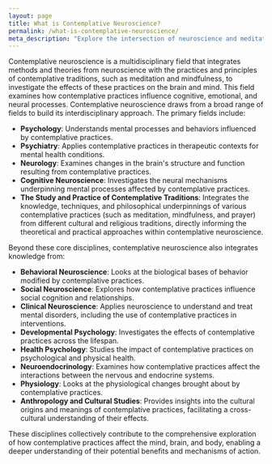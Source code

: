 ```yaml
---
layout: page
title: What is Contemplative Neuroscience?
permalink: /what-is-contemplative-neuroscience/
meta_description: "Explore the intersection of neuroscience and meditation in the field of contemplative neuroscience. Discover how meditation practices affect the brain, mind, and body through scientific research and evidence-based studies."
---
```


Contemplative neuroscience is a multidisciplinary field that integrates methods and theories from neuroscience with the practices and principles of contemplative traditions, such as meditation and mindfulness, to investigate the effects of these practices on the brain and mind. This field examines how contemplative practices influence cognitive, emotional, and neural processes. Contemplative neuroscience draws from a broad range of fields to build its interdisciplinary approach. The primary fields include:

* **Psychology**: Understands mental processes and behaviors influenced by contemplative practices.
* **Psychiatry**: Applies contemplative practices in therapeutic contexts for mental health conditions.
* **Neurology**: Examines changes in the brain's structure and function resulting from contemplative practices.
* **Cognitive Neuroscience**: Investigates the neural mechanisms underpinning mental processes affected by contemplative practices.
* **The Study and Practice of Contemplative Traditions**: Integrates the knowledge, techniques, and philosophical underpinnings of various contemplative practices (such as meditation, mindfulness, and prayer) from different cultural and religious traditions, directly informing the theoretical and practical approaches within contemplative neuroscience.

Beyond these core disciplines, contemplative neuroscience also integrates knowledge from:

* **Behavioral Neuroscience**: Looks at the biological bases of behavior modified by contemplative practices.
* **Social Neuroscience**: Explores how contemplative practices influence social cognition and relationships.
* **Clinical Neuroscience**: Applies neuroscience to understand and treat mental disorders, including the use of contemplative practices in interventions.
* **Developmental Psychology**: Investigates the effects of contemplative practices across the lifespan.
* **Health Psychology**: Studies the impact of contemplative practices on psychological and physical health.
* **Neuroendocrinology**: Examines how contemplative practices affect the interactions between the nervous and endocrine systems.
* **Physiology**: Looks at the physiological changes brought about by contemplative practices.
* **Anthropology and Cultural Studies**: Provides insights into the cultural origins and meanings of contemplative practices, facilitating a cross-cultural understanding of their effects.

These disciplines collectively contribute to the comprehensive exploration of how contemplative practices affect the mind, brain, and body, enabling a deeper understanding of their potential benefits and mechanisms of action.
